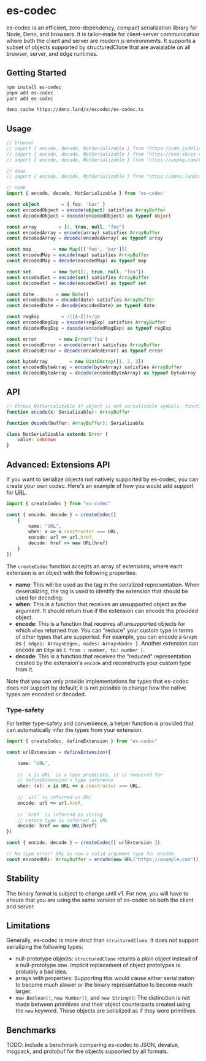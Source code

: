 # es-codec
es-codec is an efficient, zero-dependency, compact serialization library for Node, Deno, and browsers. It is tailor-made for client-server communication where both the client and server are modern js environments. It supports a subset of objects supported by structuredClone that are avaialable on all browser, server, and edge runtimes.

## Getting Started
```bash
npm install es-codec
pnpm add es-codec
yarn add es-codec
```
```bash
deno cache https://deno.land/x/escodec/es-codec.ts
```

## Usage
```ts
// browser
// import { encode, decode, NotSerializable } from 'https://cdn.jsdelivr.net/npm/es-codec/es-codec.js'
// import { encode, decode, NotSerializable } from 'https://esm.sh/es-codec/es-codec.js'
// import { encode, decode, NotSerializable } from 'https://unpkg.com/es-codec/es-codec.js'

// deno
// import { encode, decode, NotSerializable } from 'https://deno.land/x/escodec/es-codec.ts'

// node
import { encode, decode, NotSerializable } from 'es-codec'

const object        = { foo: 'bar' }
const encodedObject = encode(object) satisfies ArrayBuffer
const decodedObject = decode(encodedObject) as typeof object

const array        = [1, true, null, "foo"]
const encodedArray = encode(array) satisfies ArrayBuffer
const decodedArray = decode(encodedArray) as typeof array

const map        = new Map([['foo', 'bar']])
const encodedMap = encode(map) satisfies ArrayBuffer
const decodedMap = decode(encodedMap) as typeof map

const set        = new Set([1, true, null, "foo"])
const encodedSet = encode(set) satisfies ArrayBuffer 
const decodedSet = decode(encodedSet) as typeof set

const date        = new Date()
const encodedDate = encode(date) satisfies ArrayBuffer
const decodedDate = decode(encodedDate) as typeof date

const regExp        = /([A-Z])+/gm
const encodedRegExp = encode(regExp) satisfies ArrayBuffer
const decodedRegExp = decode(encodedRegExp) as typeof regExp

const error        = new Error('foo')
const encodedError = encode(error) satisfies ArrayBuffer
const decodedError = decode(encodedError) as typeof error

const byteArray        = new Uint8Array([1, 2, 3])
const encodedByteArray = encode(byteArray) satisfies ArrayBuffer
const decodedByteArray = decode(encodedByteArray) as typeof byteArray
```

## API
```ts
// throws NotSerializable if object is not serializable symbols, functions, class instances, etc.
function encode(x: Serializable): ArrayBuffer

function decode(buffer: ArrayBuffer): Serializable

class NotSerializable extends Error {
    value: unknown
}
```

## Advanced: Extensions API
If you want to serialize objects not natively supported by es-codec, you can create your own codec. Here's an example of how you would add support for [URL](https://developer.mozilla.org/en-US/docs/Web/API/URL).
```ts
import { createCodec } from "es-codec"

const { encode, decode } = createCodec([
    {
        name: "URL",
        when: x => x.constructor === URL,
        encode: url => url.href,
        decode: href => new URL(href)
    }
])
```
The `createCodec` function accepts an array of extensions, where each extension is an object with the following properties:
- **name**: This will be used as the tag in the serialized representation. When deserializing, the tag is used to identify the extension that should be used for decoding.
- **when**: This is a function that receives an unsupported object as the argument. It should return true if the extension can encode the provided object.
- **encode**: This is a function that receives all unsupported objects for which `when` returned true. You can "reduce" your custom type in terms of other types that are supported. For example, you can encode a `Graph` as `{ edges: Array<Edge>, nodes: Array<Node> }`. Another extension can encode an `Edge` as `[ from : number, to: number ]`.
- **decode**: This is a function that receives the "reduced" representation created by the extension's `encode` and reconstructs your custom type from it.

Note that you can only provide implementations for types that es-codec does not support by default; it is not possible to change how the native types are encoded or decoded.
### Type-safety
For better type-safety and convenience, a helper function is provided that can automatically infer the types from your extension.
```ts
import { createCodec, defineExtension } from "es-codec"

const urlExtension = defineExtension({

    name: "URL",
    
    // `x is URL` is a type predicate, it is required for
    // defineExtension's type inference
    when: (x): x is URL => x.constructor === URL,
    
    // `url` is inferred as URL
    encode: url => url.href,
    
    // `href` is inferred as string
    // return type is inferred as URL
    decode: href => new URL(href)
})

const { encode, decode } = createCodec([ urlExtension ])

// No type error! URL is now a valid argument type for encode.
const encodedURL: ArrayBuffer = encode(new URL("https://example.com"))
```

## Stability
The binary format is subject to change until v1. For now, you will have to ensure that you are using the same version of es-codec on both the client and server.

## Limitations
Generally, es-codec is more strict than `structuredClone`. It does not support serializing the following types:
- null-prototype objects: `structuredClone` returns a plain object instead of a null-prototype one. Implicit replacement of object prototypes is probably a bad idea.
- arrays with properties: Supporting this would cause either serialization to become much slower or the binary representation to become much larger.
- `new Boolean()`, `new Number()`, and `new String()`: The distinction is not made between primitives and their object counterparts created using the `new` keyword. These objects are serialized as if they were primitives.

## Benchmarks
TODO: include a benchmark comparing es-codec to JSON, devalue, msgpack, and protobuf for the objects supported by all formats.
